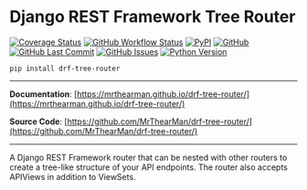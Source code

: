 # Django REST Framework Tree Router

[![Coverage Status][coverage-badge]][coverage]
[![GitHub Workflow Status][status-badge]][status]
[![PyPI][pypi-badge]][pypi]
[![GitHub][licence-badge]][licence]
[![GitHub Last Commit][repo-badge]][repo]
[![GitHub Issues][issues-badge]][issues]
[![Python Version][version-badge]][pypi]

```shell
pip install drf-tree-router
```

---

**Documentation**: [https://mrthearman.github.io/drf-tree-router/](https://mrthearman.github.io/drf-tree-router/)

**Source Code**: [https://github.com/MrThearMan/drf-tree-router/](https://github.com/MrThearMan/drf-tree-router/)

---

A Django REST Framework router that can be nested with other routers to create a tree-like structure
of your API endpoints. The router also accepts APIViews in addition to ViewSets.

[coverage-badge]: https://coveralls.io/repos/github/MrThearMan/drf-tree-router/badge.svg?branch=main
[status-badge]: https://img.shields.io/github/workflow/status/MrThearMan/drf-tree-router/Tests
[pypi-badge]: https://img.shields.io/pypi/v/drf-tree-router
[licence-badge]: https://img.shields.io/github/license/MrThearMan/drf-tree-router
[repo-badge]: https://img.shields.io/github/last-commit/MrThearMan/drf-tree-router
[issues-badge]: https://img.shields.io/github/issues-raw/MrThearMan/drf-tree-router
[version-badge]: https://img.shields.io/pypi/pyversions/drf-tree-router

[coverage]: https://coveralls.io/github/MrThearMan/drf-tree-router?branch=main
[status]: https://github.com/MrThearMan/drf-tree-router/actions/workflows/main.yml
[pypi]: https://pypi.org/project/drf-tree-router
[licence]: https://github.com/MrThearMan/drf-tree-router/blob/main/LICENSE
[repo]: https://github.com/MrThearMan/drf-tree-router/commits/main
[issues]: https://github.com/MrThearMan/drf-tree-router/issues
